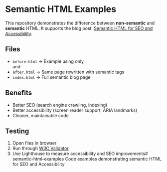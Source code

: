 # Semantic HTML Examples

This repository demonstrates the difference between **non-semantic** and **semantic** HTML. It supports the blog post: [Semantic HTML for SEO and Accessibility](https://dev.to/alfred27/semantic-html-for-seo-and-accessibility-a-practical-guide-for-developers-5gkg).

## Files
- `before.html` → Example using only <div> and <span>
- `after.html` → Same page rewritten with semantic tags
- `index.html` → Full semantic blog page

## Benefits
- Better SEO (search engine crawling, indexing)
- Better accessibility (screen reader support, ARIA landmarks)
- Cleaner, maintainable code

## Testing
1. Open files in browser
2. Run through [W3C Validator](https://validator.w3.org/)
3. Use Lighthouse to measure accessibility and SEO improvements# semantic-html-examples
Code examples demonstrating semantic HTML for SEO and Accessibility

